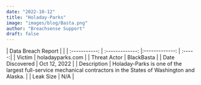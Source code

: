 ```yaml
---
date: "2022-10-12"
title: "Holaday-Parks"
image: "images/blog/Basta.png"
author: "Breachsense Support"
draft: false
---
```


| Data Breach Report           |              | 
| :-----------: | :-------------:     |:-------------:    | :-----:|
| Victim      | holadayparks.com      | 
| Threat Actor      | BlackBasta      | 
| Date Discovered      | Oct 12, 2022      | 
| Description      | Holaday-Parks is one of the largest full-service mechanical contractors in the States of Washington and Alaska.       | 
| Leak Size      | N/A      | 

